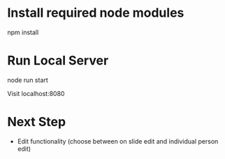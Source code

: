 # Install required node modules
 npm install

# Run Local Server
 node run start
 
Visit localhost:8080 

# Next Step
 - Edit functionality (choose between on slide edit and individual person edit)